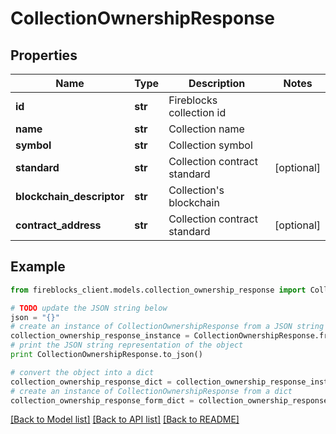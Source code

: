 # CollectionOwnershipResponse


## Properties
Name | Type | Description | Notes
------------ | ------------- | ------------- | -------------
**id** | **str** | Fireblocks collection id | 
**name** | **str** | Collection name | 
**symbol** | **str** | Collection symbol | 
**standard** | **str** | Collection contract standard | [optional] 
**blockchain_descriptor** | **str** | Collection&#39;s blockchain | 
**contract_address** | **str** | Collection contract standard | [optional] 

## Example

```python
from fireblocks_client.models.collection_ownership_response import CollectionOwnershipResponse

# TODO update the JSON string below
json = "{}"
# create an instance of CollectionOwnershipResponse from a JSON string
collection_ownership_response_instance = CollectionOwnershipResponse.from_json(json)
# print the JSON string representation of the object
print CollectionOwnershipResponse.to_json()

# convert the object into a dict
collection_ownership_response_dict = collection_ownership_response_instance.to_dict()
# create an instance of CollectionOwnershipResponse from a dict
collection_ownership_response_form_dict = collection_ownership_response.from_dict(collection_ownership_response_dict)
```
[[Back to Model list]](../README.md#documentation-for-models) [[Back to API list]](../README.md#documentation-for-api-endpoints) [[Back to README]](../README.md)


